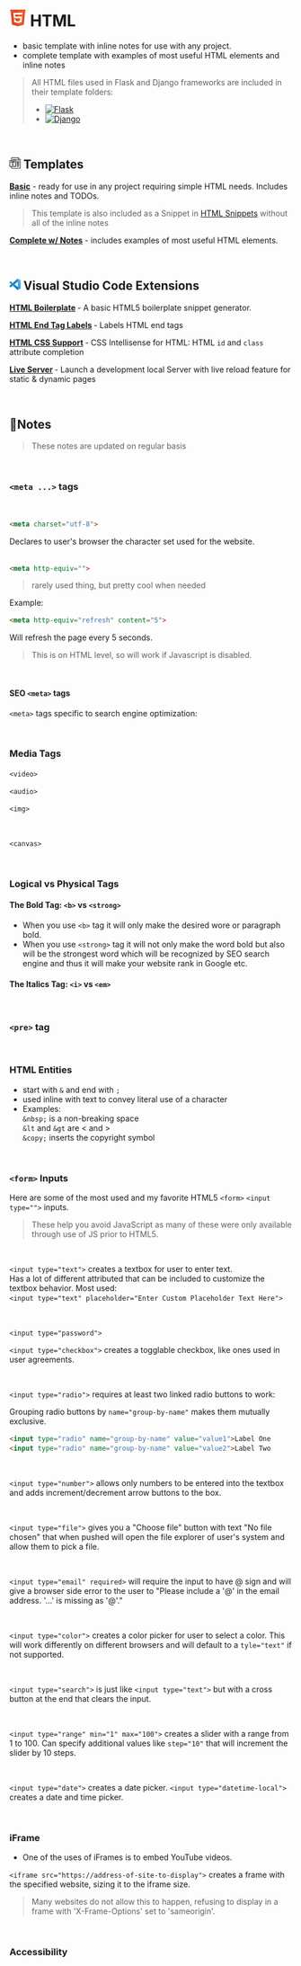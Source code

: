 # <img src="./images/html5-30.png" alt="Flask"> HTML

- basic template with inline notes for use with any project.
- complete template with examples of most useful HTML elements and inline notes

> All HTML files used in Flask and Django frameworks are included in their
> template folders:
>
> - <a href="https://github.com/ilya0x/python-templates/tree/main/flask"><img
>   src="./images/flask-full-30.png" alt="Flask"></a>
> - <a href="https://github.com/ilya0x/python-templates/tree/main/django"><img
>   src="./images/django-full-30.png" alt="Django"></a>
<br>

## <img src="./images/template-20.png" alt="template"> Templates

<b>[Basic](generic/index-basic.html)</b> - ready for use in any project requiring
simple HTML needs. Includes inline notes and TODOs.

> This template is also included as a Snippet in <a
> href="https://github.com/ilya0x/snippets-for-html-sass-python-mojo/blob/main/html.json">
> HTML Snippets</a> without all of the inline notes

<b>[Complete w/ Notes](generic/index-complete.html)</b> - includes examples of most
useful HTML elements.

<br>

## <img src="./images/vscode-20.png" alt="Flask"> Visual Studio Code Extensions

<b>[HTML
Boilerplate](https://marketplace.visualstudio.com/items?itemName=sidthesloth.html5-boilerplate)
</b> - A basic HTML5 boilerplate snippet generator.

<b>[HTML End Tag
Labels](https://marketplace.visualstudio.com/items?itemName=anteprimorac.html-end-tag-labels)
</b> - Labels HTML end tags

<b>[HTML CSS
Support](https://marketplace.visualstudio.com/items?itemName=ecmel.vscode-html-css)
</b> - CSS Intellisense for HTML: HTML `id` and `class` attribute completion

<b>[Live Server](https://marketplace.visualstudio.com/items?itemName=ritwickdey.LiveServer)
</b> - Launch a development local Server with live reload feature for static &
dynamic pages

<br>

## 📝Notes

> These notes are updated on regular basis

<!--TODO: Table of Contents -->

<br>

### `<meta ...>` tags

<br>

```html
<meta charset="utf-8">
```

Declares to user's browser the character set used for the website.
<br>
<br>

```html
<meta http-equiv="">
```

> rarely used thing, but pretty cool when needed

Example:<br>

```html
<meta http-equiv="refresh" content="5">
```

Will refresh the page every 5 seconds.

> This is on HTML level, so will work if Javascript is disabled.

<br>

#### SEO `<meta>` tags

`<meta>` tags specific to search engine optimization:

<br>

### Media Tags

`<video>`

`<audio>`

`<img>`

<br>

`<canvas>`

<br>

### Logical vs Physical Tags

#### The Bold Tag: `<b>` vs `<strong>`

- When you use `<b>` tag it will only make the desired wore or paragraph bold.
- When you use `<strong>` tag it will not only make the word bold but also will
  be the strongest word which will be recognized by SEO search engine and thus
  it will make your website rank in Google etc.

#### The Italics Tag: `<i>` vs `<em>`

<br>

### `<pre>` tag

<br>

### HTML Entities

- start with `&` and end with `;`
- used inline with text to convey literal use of a character
- Examples:<br>
  `&nbsp;` is a non-breaking space<br>
  `&lt` and `&gt` are < and ><br>
  `&copy;` inserts the copyright symbol<br>
<br>

### `<form>` Inputs

Here are some of the most used and my favorite HTML5 `<form>` `<input type="">` inputs.

> These help you avoid JavaScript as many of these were only available through
> use of JS prior to HTML5.

<br>

`<input type="text">` creates a textbox for user to enter text.<br>
Has a lot of different attributed that can be included to customize the textbox
behavior. Most used: <br>
`<input type="text" placeholder="Enter Custom Placeholder Text Here">`

<br>

`<input type="password">`
<br>

`<input type="checkbox">` creates a togglable checkbox, like ones used in user agreements.

<br>

`<input type="radio">` requires at least two linked radio buttons to work:

Grouping radio buttons by `name="group-by-name"` makes them mutually exclusive.

```html
<input type="radio" name="group-by-name" value="value1">Label One
<input type="radio" name="group-by-name" value="value2">Label Two
```

<br>

`<input type="number">`  allows only numbers to be entered into the textbox and
adds increment/decrement arrow buttons to the box.

<br>

`<input type="file">` gives you a "Choose file" button with text "No file
chosen" that when pushed will open the file explorer of user's system and allow
them to pick a file.

<br>

`<input type="email" required>` will require the input to have @ sign and will
give a browser side error to the user to "Please include a '@' in the email
address. '...' is missing as '@'."

<br>

`<input type="color">` creates a color picker for user to select a color. This
will work differently on different browsers and will default to a `tyle="text"`
if not supported.

<br>

`<input type="search">` is just like `<input type="text">` but with a cross
button at the end that clears the input.

<br>

`<input type="range" min="1" max="100">` creates a slider with a range from 1
to 100. Can specify additional values like `step="10"` that will increment the
slider by 10 steps.

<br>

`<input type="date">` creates a date picker. `<input type="datetime-local">`
creates a date and time picker.

<br>

### iFrame

- One of the uses of iFrames is to embed YouTube videos.

`<iframe src="https://address-of-site-to-display">` creates a frame with the
specified website, sizing it to the iframe size.

> Many websites do not allow this to happen, refusing to display in a frame with
> 'X-Frame-Options' set to 'sameorigin'.

<br>

### Accessibility

